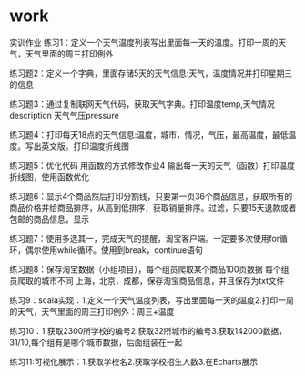 # work
实训作业
练习1：定义一个天气温度列表写出里面每一天的温度。打印一周的天气，天气里面的周三打印例外

练习题2：定义一个字典，里面存储5天的天气信息:天气，温度情况并打印星期三的信息

练习题3：通过复制联网天气代码，获取天气字典。打印温度temp,天气情况description 天气气压pressure

练习题4：打印每天18点的天气信息:温度，城市，情况，气压，最高温度，最低温度。写出英文版。打印温度折线图

练习题5：优化代码 用函数的方式修改作业4 输出每一天的天气（函数）打印温度折线图，使用函数优化

练习题6：显示4个商品然后打印分割线，只要第一页36个商品信息，获取所有的商品价格并给商品排序，从高到低排序，获取销量排序。过滤，只要15天退款或者包邮的商品信息，显示

练习题7：使用多选其一，完成天气的提醒，淘宝客户端。一定要多次使用for循环，偶尔使用while循环。使用到break，continue语句

练习题8：保存淘宝数据（小组项目），每个组员爬取某个商品100页数据 每个组员爬取的城市不同 上海，北京，成都，保存淘宝商品信息，并且保存为txt文件

练习9：scala实现：1.定义一个天气温度列表，写出里面每一天的温度2.打印一周的天气，天气里面的周三打印例外：周三+温度

练习10：1.获取2300所学校的编号2.获取32所城市的编号3.获取142000数据，31/10,每个组有是哪个城市数据，后面组装在一起

练习11:可视化展示：1.获取学校名2.获取学校招生人数3.在Echarts展示

